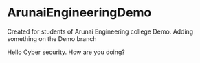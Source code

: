 # ArunaiEngineeringDemo

 Created for students of Arunai Engineering college Demo.
 Adding something on the Demo branch

  Hello Cyber security. How are you doing?
